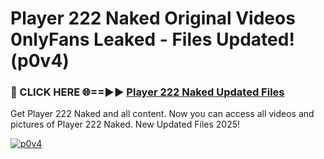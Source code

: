 # Player 222 Naked Original Videos 0nlyFans Leaked - Files Updated! (p0v4)

<h3>🔴 CLICK HERE 🌐==►► <a href="https://tinyurl.com/yckcrads" rel="nofollow">Player 222 Naked Updated Files</a></h3>

Get Player 222 Naked and all content. Now you can access all videos and pictures of Player 222 Naked. New Updated Files 2025!

[![p0v4](https://i.imgur.com/hpKpOFt.gif)](https://tinyurl.com/yckcrads)

